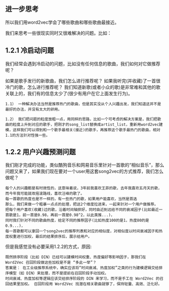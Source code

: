 ##  进一步思考
所以我们用word2vec学会了哪些歌曲和哪些歌曲最接近。

我们来思考一些很现实同时又很难解决的问题。比如：

## 1.2.1  冷启动问题
我们经常会遇到冷启动的问题，比如没有任何信息的歌曲，我们如何对它做推荐呢？

如果是歌手发行的新歌曲，我们怎么进行推荐呢？
如果我听完(并收藏)了一首很冷门的歌，怎么进行推荐呢？
我们知道新歌(或者小众的歌)是非常难和其他的歌关联上的，我们有的信息太少了(很少有用户在它上面发生行为)。
 `````
1.1） 一种解决办法当然是推荐热门的歌曲，但是其实没从个人兴趣出发，我们知道这并不是最好的办法，并没有太大的卵用。

1.2） 我们把问题的粒度放粗一点，用同样的思路，比如一个可考虑的解决方案是，我们把歌曲的粒度上升到对应的歌手，把刚才的song_list替换成artist_list，重新用word2vec建模，这样我们可以得到和一个歌手最相关(接近)的歌手，再推荐这个歌手最热门的歌曲，相对1.1的方法针对性强一些。
 `````

## 1.2.2  用户兴趣预测问题
我们刚才完成的功能，类似酷狗音乐和网易音乐里针对一首歌的“相似音乐”，那么问题又来了，如果我们现在要对一个user用这套song2vec的方式推荐，我们怎么做呢？
 `````
每个人的兴趣都是有时效性的，这意味着说，3年前我喜欢王菲的歌，去年我喜欢五月天的歌，而今年我可能就改摇滚路线，喜欢汪峰的歌了。
每一首歌的热度也是不一样的，有一些热门的歌，如果用户能喜欢，当然是首选
那么，我们来做一个粗暴一点点的处理，把这2个维度拉进来，一起来针对一个用户做推荐。
把每个用户喜欢(收藏)过的歌，沿着时间轴排好，同时由近到远给不同的衰减因子(比如最近一首歌是1，前一首是0.98，再前一首是0.98^2，以此类推...)，
同时我们针对不同的歌曲热度，给定不同的推荐因子(比如热度100的是1，热度80的是0.9...)，
每一首歌都可以拿回一个song2vec的推荐列表和对应的相似度，对相似度以时间衰减因子和热度权重进行加权，最后的结果排序后，展示给用户。
 `````
但是我感觉没有必要采用1.2.2的方式，原因:
 `````
既然排序阶段（比如 DIN）已经可以建模时间权重、热度偏好等影响因子，那我们在 Word2Vec 召回阶段做这些加权是不是 “多此一举”？
答案是： 在工业级推荐系统中，确实应该将“时间衰减、热度加权”之类的行为建模逻辑交给排序模型（如 DIN）来处理，而不是提前在召回阶段手动加权。
时间衰减、热度加权等逻辑应该交给排序阶段的 DIN 来学习，而不是手工在 Word2Vec 的召回结果里加权。 召回阶段用 Word2Vec 找潜在相关歌曲就够了，保持轻量、高效、泛化好。
 `````